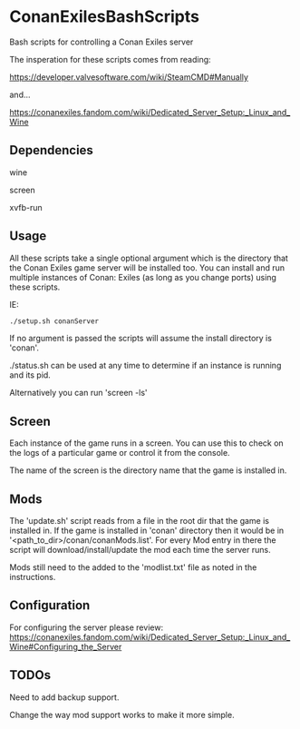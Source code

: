 # ConanExilesBashScripts
Bash scripts for controlling a Conan Exiles server

The insperation for these scripts comes from reading:

https://developer.valvesoftware.com/wiki/SteamCMD#Manually

and...

https://conanexiles.fandom.com/wiki/Dedicated_Server_Setup:_Linux_and_Wine


## Dependencies

wine

screen

xvfb-run


## Usage

All these scripts take a single optional argument which is the directory that the Conan Exiles game server will be installed too. You can install and run multiple instances of Conan: Exiles (as long as you change ports) using these scripts.

IE:
```bash 
./setup.sh conanServer
```

If no argument is passed the scripts will assume the install directory is 'conan'.

./status.sh can be used at any time to determine if an instance is running and its pid. 

Alternatively you can run 'screen -ls'

## Screen

Each instance of the game runs in a screen. You can use this to check on the logs of a particular game or control it from the console.

The name of the screen is the directory name that the game is installed in.

## Mods

The 'update.sh' script reads from a file in the root dir that the game is installed in. If the game is installed in 'conan' directory then it would be in '<path_to_dir>/conan/conanMods.list'. For every Mod entry in there the script will download/install/update the mod each time the server runs.

Mods still need to the added to the 'modlist.txt' file as noted in the instructions.

## Configuration

For configuring the server please review: 
https://conanexiles.fandom.com/wiki/Dedicated_Server_Setup:_Linux_and_Wine#Configuring_the_Server

## TODOs

Need to add backup support. 

Change the way mod support works to make it more simple.

